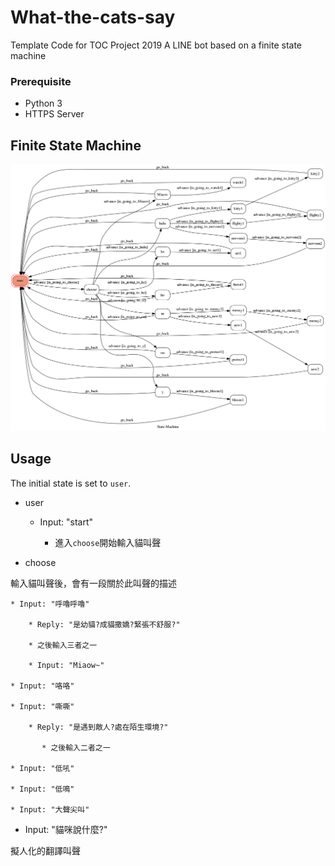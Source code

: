 # What-the-cats-say

Template Code for TOC Project 2019
A LINE bot based on a finite state machine

 ### Prerequisite
* Python 3
* HTTPS Server

## Finite State Machine

![fsm](./fsm.png)

## Usage

The initial state is set to `user`.

* user

	* Input: "start"
            
	    * 進入`choose`開始輸入貓叫聲
      
* choose

輸入貓叫聲後，會有一段關於此叫聲的描述

	* Input: "呼嚕呼嚕"
            
	    * Reply: "是幼貓?成貓撒嬌?緊張不舒服?"
                
		* 之後輸入三者之一
     
        * Input: "Miaow~"
	
	* Input: "咯咯"
	
	* Input: "嘶嘶"
            
	    * Reply: "是遇到敵人?處在陌生環境?"
	       
	       * 之後輸入二者之一
		
	* Input: "低吼"
	
	* Input: "低鳴"
	
	* Input: "大聲尖叫"
	
* Input: "貓咪說什麼?"

擬人化的翻譯叫聲
	
      
